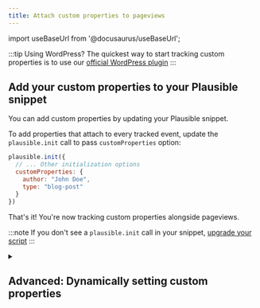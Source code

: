 ```yaml
---
title: Attach custom properties to pageviews
---
```


import useBaseUrl from '@docusaurus/useBaseUrl';

:::tip Using WordPress?
The quickest way to start tracking custom properties is to use our [official WordPress plugin](https://plausible.io/wordpress-analytics-plugin)
:::

## Add your custom properties to your Plausible snippet

You can add custom properties by updating your Plausible snippet.

To add properties that attach to every tracked event, update the `plausible.init` call to pass `customProperties` option:

```javascript
plausible.init({
  // ... Other initialization options
  customProperties: {
    author: "John Doe",
    type: "blog-post"
  }
})
```

That's it! You're now tracking custom properties alongside pageviews.

:::note
If you don't see a `plausible.init` call in your snippet, [upgrade your script](/script-update-guide)
:::

<details>

<summary>

## Advanced: Dynamically setting custom properties

</summary>

To include dynamic data for custom properties, set `customProperties` to be a function. This function will be called for every event.

For example:

```js
plausible.init({
  // ... Other initialization options
  customProperties: function(eventName) {
    if (eventName == "pageview") {
      return {
        author: "John Doe",
        title: document.title
      }
    }

    return {}
  }
})
```

</details>
